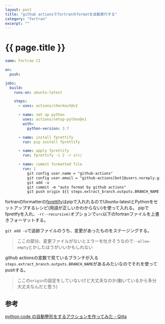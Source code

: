 ```yaml
---
layout: post
title: "github actionsでfortranのformatを自動実行する"
category: "fortran"
excerpt: ""
---
```


# {{ page.title  }}

```yaml
name: Fortran CI

on:
  push:

jobs:
  build:
    runs-on: ubuntu-latest

    steps:
      - uses: actions/checkout@v2

      - name: set up python
        uses: actions/setup-python@v1
        with:
          python-version: 3.7

      - name: install fprettify
        run: pip install fprettify

      - name: apply fprettify
        run: fprettify -i 2 -r src/

      - name: commit formatted file
        run: |
          git config user.name = "github-actions"
          git config user.email = "github-actions[bot]@users.noreply.github.com"
          git add -u 
          git commit -m "auto format by github actions"
          git push origin ${{ steps.extract_branch.outputs.BRANCH_NAME  }}
```

fortranのformatterの[fprettify](https://github.com/pseewald/fprettify)はpipで入れれるのでUbuntu-latestとPythonをセットアップするレシピ(用語が正しいかわからない)を使って入れる。
pipでfprettfyを入れ、`-r(--recursive)`オプションで`src`以下のfortranファイルを上書きフォーマットする。

`git add -u`で追跡ファイルのうち、変更があったものをステージングする。

> ここの部分、変更ファイルがないとエラーを吐きそうなので`--allow-empty`とかしたほうがいいかもしれない

github actionsの変数で見ているブランチが入る`steps.extract_branch.outputs.BRANCH_NAME`があるみたいなのでそれを使ってpushする。

> ここの`origin`の設定をしていないけど大丈夫なのか(動いているから多分大丈夫なんだと思う)

## 参考

[python code の自動整形をするアクションを作ってみた - Qiita](https://qiita.com/utom/items/d6b17776f8e966985b01)
